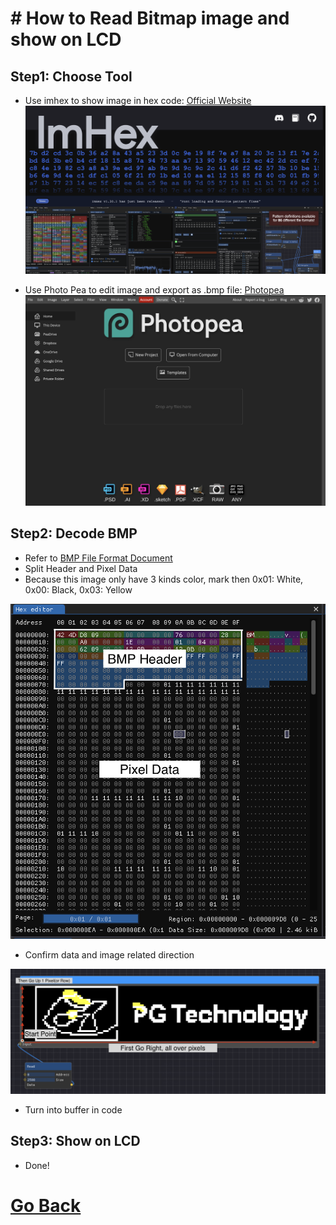 # # How to Read Bitmap image and show on LCD
## Step1: Choose Tool
* Use imhex to show image in hex code: [Official Website](https://imhex.werwolv.net)
![BMP_img](../Images/BMP_imhex.png)

* Use Photo Pea to edit image and export as .bmp file: [Photopea](https://www.photopea.com)
![BMP_img](../Images/BMP_photopea.png)

## Step2: Decode BMP
* Refer to [BMP File Format Document](http://www.ece.ualberta.ca/~elliott/ee552/studentAppNotes/2003_w/misc/bmp_file_format/bmp_file_format.htm)
*  Split Header and Pixel Data
*  Because this image only have 3 kinds color, mark then 0x01: White, 0x00: Black, 0x03: Yellow

![BMP_img](../Images/BMP_Hex.png )

 * Confirm data and image related direction

![BMP_img](../Images/BMP_Direction.png )

* Turn into buffer in code

## Step3: Show on LCD
* Done!

# [Go Back](../README.md)

